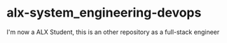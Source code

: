 # alx-system_engineering-devops
I'm now a ALX Student, this is an other repository as a full-stack engineer
